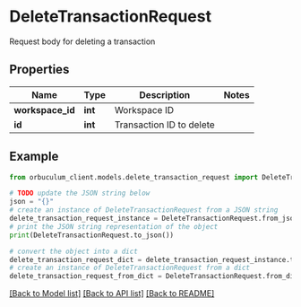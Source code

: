 # DeleteTransactionRequest

Request body for deleting a transaction

## Properties

Name | Type | Description | Notes
------------ | ------------- | ------------- | -------------
**workspace_id** | **int** | Workspace ID | 
**id** | **int** | Transaction ID to delete | 

## Example

```python
from orbuculum_client.models.delete_transaction_request import DeleteTransactionRequest

# TODO update the JSON string below
json = "{}"
# create an instance of DeleteTransactionRequest from a JSON string
delete_transaction_request_instance = DeleteTransactionRequest.from_json(json)
# print the JSON string representation of the object
print(DeleteTransactionRequest.to_json())

# convert the object into a dict
delete_transaction_request_dict = delete_transaction_request_instance.to_dict()
# create an instance of DeleteTransactionRequest from a dict
delete_transaction_request_from_dict = DeleteTransactionRequest.from_dict(delete_transaction_request_dict)
```
[[Back to Model list]](../README.md#documentation-for-models) [[Back to API list]](../README.md#documentation-for-api-endpoints) [[Back to README]](../README.md)


